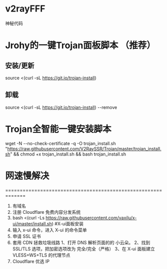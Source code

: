 # v2rayFFF
神秘代码

# Jrohy的一键Trojan面板脚本 （推荐）
## 安装/更新
source <(curl -sL https://git.io/trojan-install)

## 卸载
source <(curl -sL https://git.io/trojan-install) --remove

# Trojan全智能一键安装脚本
wget -N --no-check-certificate -q -O trojan_install.sh "https://raw.githubusercontent.com/V2RaySSR/Trojan/master/trojan_install.sh" && chmod +x trojan_install.sh && bash trojan_install.sh

# 网速慢解决
=============================================================
1. 有域名
2. 注册 Cloudflare 免费内容分发系统
3. bash <(curl -Ls https://raw.githubusercontent.com/vaxilu/x-ui/master/install.sh) #X-ui面板安装
4. 输入 x-ui 命令，进入 X-ui 的命令菜单
5. 申请 SSL 证书
6. 套用 CDN 拯救垃圾线路
  1、打开 DNS 解析页面的的 小云朵。
  2、找到 SSL/TLS 选项，把加密选项改为 完全/完全（严格）
  3、在 X-ui 面板建立 VLESS+WS+TLS 的代理节点
7. Cloudflare 优选 IP
